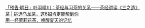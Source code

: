   
[「预告·明日」叶羽晴川：茶经与习茶的关系——茶经讲读《三之造》](http://www.dianyue.me/archives/211/tjyxctwnxcfl506g/)  
[茶 | 挑选乌龙茶，这6招肯定能帮到你](http://www.dianyue.me/archives/459/dr9cwjtol117ucix/)  
[用一杯茉莉花茶，唤醒夏天的记忆](http://www.dianyue.me/archives/287/hr9jagvg2idjf5dl/)